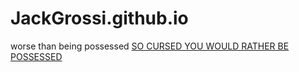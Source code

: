 # JackGrossi.github.io
worse than being possessed
[SO CURSED YOU WOULD RATHER BE POSSESSED](start.html)
